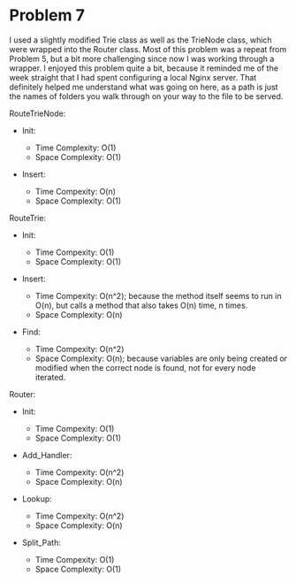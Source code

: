 # Problem 7

I used a slightly modified Trie class as well as the TrieNode class, which were wrapped into the Router class. Most of this problem was a repeat from Problem 5, but a bit more challenging since now I was working through a wrapper. I enjoyed this problem quite a bit, because it reminded me of the week straight that I had spent configuring a local Nginx server. That definitely helped me understand what was going on here, as a path is just the names of folders you walk through on your way to the file to be served.


RouteTrieNode:

- Init:
    - Time Complexity: O(1)
    - Space Complexity: O(1)

- Insert:
    - Time Compexity: O(n)
    - Space Complexity: O(1)


RouteTrie:

- Init:
    - Time Compexity: O(1)
    - Space Complexity: O(1)

- Insert:
    - Time Compexity: O(n^2); because the method itself seems to run in O(n), but calls a method that also takes O(n) time, n times.
    - Space Complexity: O(n)

- Find:
    - Time Compexity: O(n^2)
    - Space Complexity: O(n); because variables are only being created or modified when the correct node is found, not for every node iterated.


Router:

- Init:
    - Time Compexity: O(1)
    - Space Complexity: O(1)

- Add_Handler:
    - Time Compexity: O(n^2)
    - Space Complexity: O(n)

- Lookup:
    - Time Compexity: O(n^2)
    - Space Complexity: O(n)

- Split_Path:
    - Time Compexity: O(1)
    - Space Complexity: O(1)